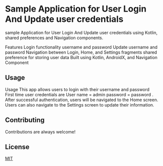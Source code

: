 # Sample Application for User Login And Update user credentials 


sample Application for User Login And Update user credentials using Kotlin, shared preferences and Navigation components.

Features
Login functionality username and password
Update username and password
Navigation between Login, Home, and Settings fragments
shared preference for storing user data
Built using Kotlin, AndroidX, and Navigation Component




## Usage  
Usage
This app allows users to login with their username and password 
First time user credentials are
User name = admin
password = password
. After successful authentication, users will be navigated to the Home screen. Users can also navigate to the Settings screen to update their information.



## Contributing

Contributions are always welcome!










## License

[MIT](https://choosealicense.com/licenses/mit/)

